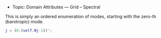 - Topic: Domain Attributes — Grid – Spectral

This is simply an ordered enumeration of modes, starting with the zero-th (barotropic) mode.
```matlab
j = (0:(self.Nj-1))';
```

